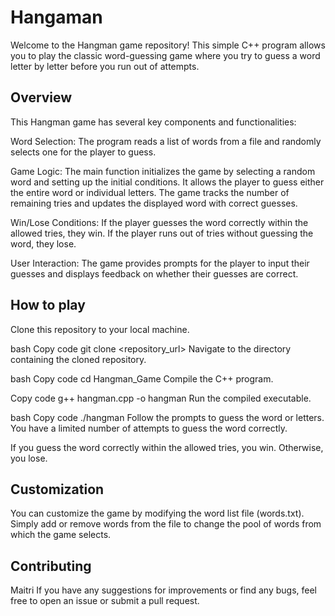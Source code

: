 # Hangaman

Welcome to the Hangman game repository! This simple C++ program allows you to play the classic word-guessing game where you try to guess a word letter by letter before you run out of attempts.

## Overview
This Hangman game has several key components and functionalities:

Word Selection: The program reads a list of words from a file and randomly selects one for the player to guess.

Game Logic: The main function initializes the game by selecting a random word and setting up the initial conditions. It allows the player to guess either the entire word or individual letters. The game tracks the number of remaining tries and updates the displayed word with correct guesses.

Win/Lose Conditions: If the player guesses the word correctly within the allowed tries, they win. If the player runs out of tries without guessing the word, they lose.

User Interaction: The game provides prompts for the player to input their guesses and displays feedback on whether their guesses are correct.

## How to play
Clone this repository to your local machine.

bash
Copy code
git clone <repository_url>
Navigate to the directory containing the cloned repository.

bash
Copy code
cd Hangman_Game
Compile the C++ program.

Copy code
g++ hangman.cpp -o hangman
Run the compiled executable.

bash
Copy code
./hangman
Follow the prompts to guess the word or letters. You have a limited number of attempts to guess the word correctly.

If you guess the word correctly within the allowed tries, you win. Otherwise, you lose.

## Customization
You can customize the game by modifying the word list file (words.txt). Simply add or remove words from the file to change the pool of words from which the game selects.

## Contributing
Maitri
If you have any suggestions for improvements or find any bugs, feel free to open an issue or submit a pull request.
